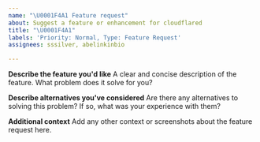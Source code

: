 ```yaml
---
name: "\U0001F4A1 Feature request"
about: Suggest a feature or enhancement for cloudflared
title: "\U0001F4A1"
labels: 'Priority: Normal, Type: Feature Request'
assignees: sssilver, abelinkinbio

---
```


**Describe the feature you'd like**
A clear and concise description of the feature. What problem does it solve for you?

**Describe alternatives you've considered**
Are there any alternatives to solving this problem? If so, what was your experience with them?

**Additional context**
Add any other context or screenshots about the feature request here.
